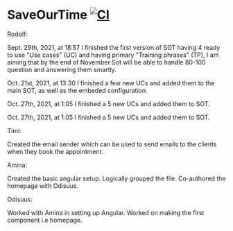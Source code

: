 # SaveOurTime [![CI](https://github.com/odiisus/SaveOurTime/actions/workflows/ci.yml/badge.svg?branch=main)](https://github.com/odiisus/SaveOurTime/actions/workflows/ci.yml)

Rodolf:

Sept. 29th, 2021, at 18:57 I finished the first version of SOT having 4 ready to use "Use cases" (UC) and having primary "Training phrases" (TP), I am aiming that by the end of November Sot will be able to handle 80-100 question and answering them smartly.

Oct. 21st, 2021, at 13:30 I finished a few new UCs and added them to the main SOT, as well as the embeded configuration.

Oct. 27th, 2021, at 1:05 I finished a 5 new UCs and added them to SOT.

Oct. 27th, 2021, at 1:05 I finished a 5 new UCs and added them to SOT.


Timi:

Created the email sender which can be used to send emails to the clients when they book the appointment.

Amina:

Created the basic angular setup.
Logically grouped the file.
Co-authored the homepage with Odisuus.

Odisuus:

Worked with Amina in setting up Angular.
Worked on making the first component i.e homepage.
